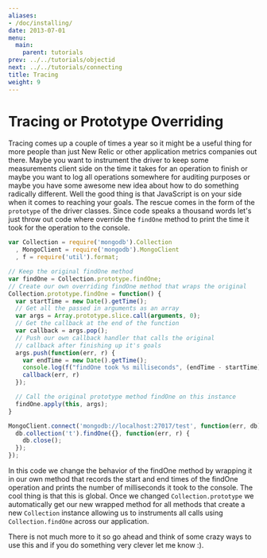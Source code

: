 ```yaml
---
aliases:
- /doc/installing/
date: 2013-07-01
menu:
  main:
    parent: tutorials
prev: ../../tutorials/objectid
next: ../../tutorials/connecting
title: Tracing
weight: 9
---
```

# Tracing or Prototype Overriding

Tracing comes up a couple of times a year so it might be a useful thing for more people than just New Relic or other application metrics companies out there. Maybe you want to instrument the driver to keep some measurements client side on the time it takes for an operation to finish or maybe you want to log all operations somewhere for auditing purposes or maybe you have some awesome new idea about how to do something radically different. Well the good thing is that JavaScript is on your side when it comes to reaching your goals. The rescue comes in the form of the `prototype` of the driver classes. Since code speaks a thousand words let's just throw out code where override the `findOne` method to print the time it took for the operation to the console.

```javascript
var Collection = require('mongodb').Collection
  , MongoClient = require('mongodb').MongoClient
  , f = require('util').format;

// Keep the original findOne method
var findOne = Collection.prototype.findOne;
// Create our own overriding findOne method that wraps the original
Collection.prototype.findOne = function() {
  var startTime = new Date().getTime();
  // Get all the passed in arguments as an array
  var args = Array.prototype.slice.call(arguments, 0);
  // Get the callback at the end of the function
  var callback = args.pop();
  // Push our own callback handler that calls the original 
  // callback after finishing up it's goals
  args.push(function(err, r) {
    var endTime = new Date().getTime();
    console.log(f("findOne took %s milliseconds", (endTime - startTime)))
    callback(err, r)
  });

  // Call the original prototype method findOne on this instance
  findOne.apply(this, args);
}

MongoClient.connect('mongodb://localhost:27017/test', function(err, db) {
  db.collection('t').findOne({}, function(err, r) {
    db.close();
  });
});
```

In this code we change the behavior of the findOne method by wrapping it in our own method that records the start and end times of the findOne operation and prints the number of milliseconds it took to the console. The cool thing is that this is global. Once we changed `Collection.prototype` we automatically get our new wrapped method for all methods that create a new `Collection` instance allowing us to instruments all calls using `Collection.findOne` across our application.

There is not much more to it so go ahead and think of some crazy ways to use this and if you do something very clever let me know :).
